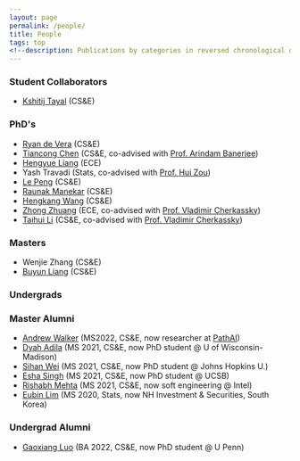 ```yaml
---
layout: page
permalink: /people/
title: People
tags: top
<!--description: Publications by categories in reversed chronological order. -->
---
```


### Student Collaborators
- [Kshitij Tayal](https://www.kshitijtayal.com/) (CS&E)
  
### PhD's

- [Ryan de Vera](https://www.linkedin.com/in/ryan-de-vera-b4374089) (CS&E)
- [Tiancong Chen](https://sites.google.com/view/tiancong-chen) (CS&E, co-advised with [Prof. Arindam Banerjee](https://arindam.cs.illinois.edu/))
- [Hengyue Liang](https://scholar.google.com/citations?user=aWVo5AEAAAAJ) (ECE)
- Yash Travadi (Stats, co-advised with [Prof. Hui Zou](http://users.stat.umn.edu/~zouxx019/))
- [Le Peng](https://sites.google.com/view/le-peng/) (CS&E)
- [Raunak Manekar](https://scholar.google.com/citations?user=ct6Om_wAAAAJ&hl=en) (CS&E)
- [Hengkang Wang](https://www.linkedin.com/in/hengkang-henry-wang-a1b293104/) (CS&E)
- [Zhong Zhuang](https://scholar.google.com/citations?user=rGGxUQEAAAAJ) (ECE, co-advised with [Prof. Vladimir Cherkassky](http://people.ece.umn.edu/~cherkass/))
- [Taihui Li](https://taihui.github.io/) (CS&E, co-advised with [Prof. Vladimir Cherkassky](http://people.ece.umn.edu/~cherkass/))


### Masters
- Wenjie Zhang (CS&E) 
- [Buyun Liang](https://www.buyunliang.org/) (CS&E)

### Undergrads


<!-- ### PhD Alumni -->

### Master Alumni
- [Andrew Walker](https://www.linkedin.com/in/andrewwalker-mn/) (MS2022, CS&E, now researcher at [PathAI](https://www.pathai.com/))
- [Dyah Adila](https://sites.google.com/view/dyahadila/) (MS 2021, CS&E, now PhD student @ U of Wisconsin-Madison)
- [Sihan Wei](https://www.linkedin.com/in/sihanwei/) (MS 2021, CS&E, now PhD student @ Johns Hopkins U.)
- [Esha Singh](https://www.linkedin.com/in/esha-singh-582a17116/) (MS 2021, CS&E, now PhD student @ UCSB)
- [Rishabh Mehta](https://scholar.google.com/citations?user=BlkhvnAAAAAJ) (MS 2021, CS&E, now soft engineering @ Intel)
- [Eubin Lim](https://www.linkedin.com/in/eubin-lim/) (MS 2020, Stats, now NH Investment & Securities, South Korea)

### Undergrad Alumni 
- [Gaoxiang Luo](https://gaoxiangluo.github.io/index.html) (BA 2022, CS&E, now PhD student @ U Penn)